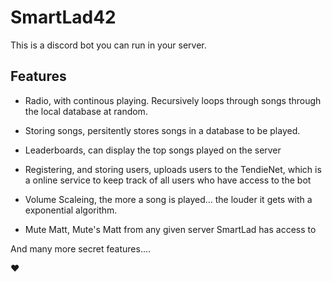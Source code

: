 # SmartLad42

This is a discord bot you can run in your server.

## Features

- Radio, with continous playing. Recursively loops through songs through the local database at random.
- Storing songs, persitently stores songs in a database to be played.
- Leaderboards, can display the top songs played on the server
- Registering, and storing users, uploads users to the TendieNet, which is a online service to keep track of all users
who have access to the bot

- Volume Scaleing, the more a song is played... the louder it gets with a exponential algorithm.
- Mute Matt, Mute's Matt from any given server SmartLad has access to

And many more secret features....

:heart:
